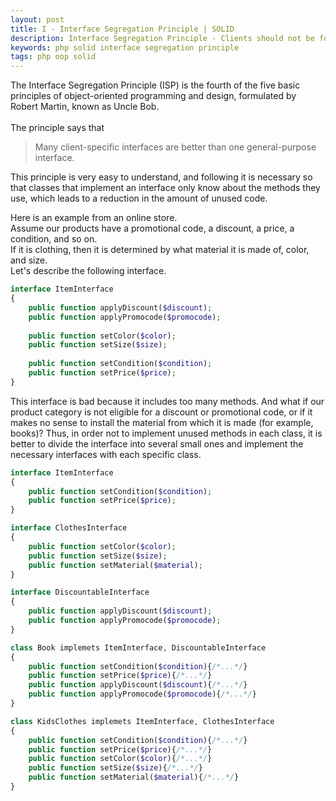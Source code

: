 ```yaml
---
layout: post
title: I - Interface Segregation Principle | SOLID
description: Interface Segregation Principle - Clients should not be forced to depend upon interfaces that they do not use.
keywords: php solid interface segregation principle
tags: php oop solid
---
```


The Interface Segregation Principle (ISP) is the fourth of the five basic principles of object-oriented programming and 
design, formulated by Robert Martin, known as Uncle Bob.
<br><br>
The principle says that
>Many client-specific interfaces are better than one general-purpose interface.

This principle is very easy to understand, and following it is necessary so that classes that
implement an interface only know about the methods they use, which leads to a reduction in the amount of unused code.

Here is an example from an online store.
<br>
Assume our products have a promotional code, a discount, a price, a condition, and so on.
<br>
If it is clothing, then it is determined by what material it is made of, color, and size.
<br>
Let's describe the following interface.
```php
interface ItemInterface
{
    public function applyDiscount($discount);
    public function applyPromocode($promocode);
    
    public function setColor($color);
    public function setSize($size);
    
    public function setCondition($condition);
    public function setPrice($price);
}
```
This interface is bad because it includes too many methods.
And what if our product category is not eligible for a discount or promotional code,
or if it makes no sense to install the material from which it is made (for example, books)?
Thus, in order not to implement unused methods in each class,
it is better to divide the interface into several small ones and implement the necessary interfaces with each specific class.

```php
interface ItemInterface
{
	public function setCondition($condition);
	public function setPrice($price);
}

interface ClothesInterface
{
	public function setColor($color);
	public function setSize($size);
	public function setMaterial($material);
}

interface DiscountableInterface
{
	public function applyDiscount($discount);
	public function applyPromocode($promocode);
}

class Book implemets ItemInterface, DiscountableInterface
{
    public function setCondition($condition){/*...*/}
    public function setPrice($price){/*...*/}
    public function applyDiscount($discount){/*...*/}
    public function applyPromocode($promocode){/*...*/}
}

class KidsClothes implemets ItemInterface, ClothesInterface
{
    public function setCondition($condition){/*...*/}
    public function setPrice($price){/*...*/}
    public function setColor($color){/*...*/}
    public function setSize($size){/*...*/}
    public function setMaterial($material){/*...*/}
}
```